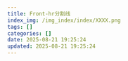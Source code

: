 ```yaml
---
title: Front-hr分割线
index_img: /img_index/index/XXXX.png
tags: []
categories: []
date: 2025-08-21 19:25:24
updated: 2025-08-21 19:25:24
---
```

